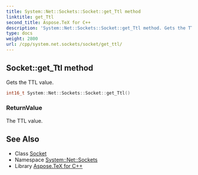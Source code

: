 ```yaml
---
title: System::Net::Sockets::Socket::get_Ttl method
linktitle: get_Ttl
second_title: Aspose.TeX for C++
description: 'System::Net::Sockets::Socket::get_Ttl method. Gets the TTL value in C++.'
type: docs
weight: 2800
url: /cpp/system.net.sockets/socket/get_ttl/
---
```

## Socket::get_Ttl method


Gets the TTL value.

```cpp
int16_t System::Net::Sockets::Socket::get_Ttl()
```


### ReturnValue

The TTL value.

## See Also

* Class [Socket](../)
* Namespace [System::Net::Sockets](../../)
* Library [Aspose.TeX for C++](../../../)
